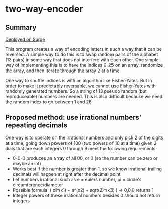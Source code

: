 # two-way-encoder

## Summary

[Deployed on Surge](https://drewhsu86-two-way-encoder.surge.sh)

This program creates a way of encoding letters in such a way that it can be reversed. A simple way to do this is to swap random pairs of the alphabet (13 pairs) in some way that does not interfere with each other. One simple way of implementing this is to have the indices 0-25 on an array, randomize the array, and then iterate through the array 2 at a time.

One way to shuffle indices is with an algorithm like Fisher-Yates. But in order to make it predictably reversable, we cannot use Fisher-Yates with randomly generated numbers. So a string of 13 pseudo random (but reproduceable) numbers are needed. This is also difficult because we need the random index to go between 1 and 26.

## Proposed method: use irrational numbers' repeating decimals

One way is to operate on the irrational numbers and only pick 2 of the digits at a time, going down powers of 100 (two powers of 10 at a time) given 3 dials that are each integers 0 through 9 meet the following requirements:
  * 0-0-0 produces an array of all 00, or 0 (so the number can be zero or maybe an int)
  * Works best if the number is greater than 1, so we know irrational trailing decimals will happen at right after the decimal point
  * Let numbers irrational such as e = eulers number, pi = circle's circumference/diameter
  * Possible formula: ( pi^(x1) + e^(x2) + sqrt(2)^(x3) ) -> 0,0,0 returns 1
  * Integer powers of these irrational numbers besides 0 should not return integers

